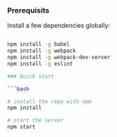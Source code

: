 ### Prerequisits

Install a few dependencies globally:

```bash

npm install -g babel
npm install -g webpack
npm install -g webpack-dev-server
npm install -g eslint

### Quick start

```bash

# install the repo with npm
npm install

# start the server
npm start
